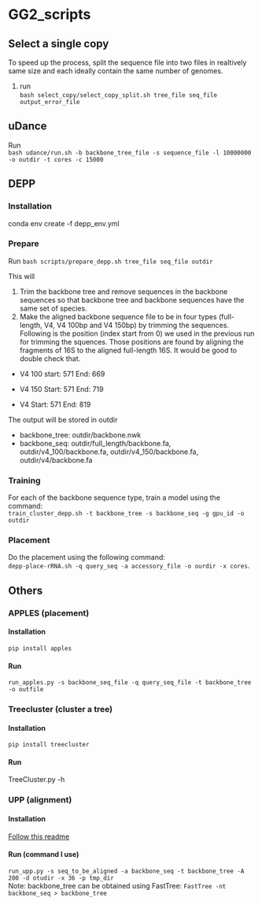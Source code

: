 # GG2_scripts

## Select a single copy
To speed up the process, split the sequence file into two files in realtively same size and each ideally contain the same number of genomes.          
1. run           
`bash select_copy/select_copy_split.sh tree_file seq_file output_error_file`               
<!-- This will produce a output_error_file that include the placement errors of the sequences.
`bash select_copy/select_copy_by_leave_out2.sh tree_file seq_file1 seq_fil2 > error1.txt` and         
`bash select_copy/select_copy_by_leave_out2.sh tree_file seq_file2 seq_fil1 > error2.txt`,            
this will give us error1.txt and error2.txt that contain the placement error for all the sequences. Then we can select the copies with lowest errors among multiple copies.  -->

## uDance
Run     
`bash udance/run.sh -b backbone_tree_file -s sequence_file -l 10000000 -o outdir -t cores -c 15000`

## DEPP
### Installation
conda env create -f depp_env.yml

### Prepare
Run `bash scripts/prepare_depp.sh tree_file seq_file outdir`

This will
1. Trim the backbone tree and remove sequences in the backbone sequences so that backbone tree and backbone sequences have the same set of species.
2. Make the aligned backbone sequence file to be in four types (full-length, V4, V4 100bp and V4 150bp) by trimming the sequences. Following is the position (index start from 0) we used in the previous run for trimming the squences. Those positions are found by aligning the fragments of 16S to the aligned full-length 16S. It would be good to double check that.

* V4 100
start: 571
End: 669

* V4 150
Start: 571
End: 719

* V4 
Start: 571
End: 819

The output will be stored in outdir    
* backbone_tree: outdir/backbone.nwk
* backbone_seq: outdir/full_length/backbone.fa, outdir/v4_100/backbone.fa, outdir/v4_150/backbone.fa, outdir/v4/backbone.fa

### Training
For each of the backbone sequence type, train a model using the command:    
`train_cluster_depp.sh -t backbone_tree -s backbone_seq -g gpu_id -o outdir`

### Placement
Do the placement using the following command:    
`depp-place-rRNA.sh -q query_seq -a accessory_file -o ourdir -x cores`.  

## Others
### APPLES (placement)
#### Installation
`pip install apples`

#### Run
`run_apples.py -s backbone_seq_file -q query_seq_file -t backbone_tree -o outfile`

### Treecluster (cluster a tree)
#### Installation
`pip install treecluster`

#### Run
TreeCluster.py -h

### UPP (alignment)
#### Installation
[Follow this readme](https://github.com/smirarab/sepp/blob/master/README.UPP.md)

#### Run (command I use)
`run_upp.py -s seq_to_be_aligned -a backbone_seq -t backbone_tree -A 200 -d otudir -x 36 -p tmp_dir`        
Note: backbone_tree can be obtained using FastTree: `FastTree -nt backbone_seq > backbone_tree`

